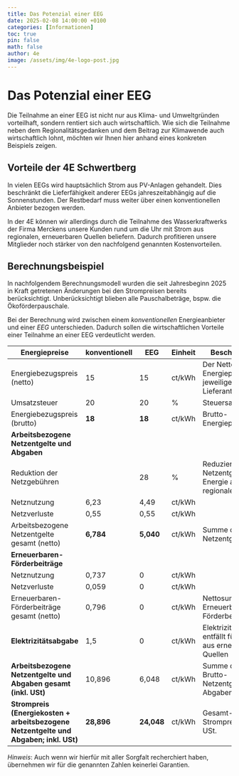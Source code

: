 ```yaml
---
title: Das Potenzial einer EEG
date: 2025-02-08 14:00:00 +0100
categories: [Informationen]
toc: true
pin: false
math: false
author: 4e
image: /assets/img/4e-logo-post.jpg
---
```


# Das Potenzial einer EEG

Die Teilnahme an einer EEG ist nicht nur aus Klima- und Umweltgründen vorteilhaft, sondern rentiert sich auch wirtschaftlich.
Wie sich die Teilnahme neben dem Regionalitätsgedanken und dem Beitrag zur Klimawende auch wirtschaftlich lohnt, möchten wir
Ihnen hier anhand eines konkreten Beispiels zeigen.

## Vorteile der 4E Schwertberg

In vielen EEGs wird hauptsächlich Strom aus PV-Anlagen gehandelt. Dies beschränkt die Lieferfähigkeit
anderer EEGs jahreszeitabhängig auf die Sonnenstunden. Der Restbedarf muss weiter über einen
konventionellen Anbieter bezogen werden.

In der 4E können wir allerdings durch die Teilnahme des Wasserkraftwerks der Firma Merckens unsere Kunden
rund um die Uhr mit Strom aus regionalen, erneuerbaren Quellen beliefern. Dadurch profitieren unsere
Mitglieder noch stärker von den nachfolgend genannten Kostenvorteilen.

## Berechnungsbeispiel

In nachfolgendem Berechnungsmodell wurden die seit Jahresbeginn 2025 in Kraft getretenen Änderungen bei den Strompreisen bereits
berücksichtigt. Unberücksichtigt blieben alle Pauschalbeträge, bspw. die Ökoförderpauschale.

Bei der Berechnung wird zwischen einem _konventionellen_ Energieanbieter und einer _EEG_ unterschieden. Dadurch sollen die
wirtschaftlichen Vorteile einer Teilnahme an einer EEG verdeutlicht werden. 

| Energiepreise | konventionell | EEG | Einheit | Beschreibung |
| --- | --- | --- | --- | --- |
|Energiebezugspreis (netto) | 15 | 15 |ct/kWh |Der Netto-Energiepreis des jeweiligen Lieferanten |
|Umsatzsteuer | 20 | 20 |% |Steuersatz |
|Energiebezugspreis (brutto) | **18** | **18** |ct/kWh |Brutto-Energiepreis  |
| **Arbeitsbezogene Netzentgelte und Abgaben** ||
|Reduktion der Netzgebühren |  | 28 |% |Reduziertes Netzentgelt für Energie aus einer regionalen EEG  |
|Netznutzung | 6,23 | 4,49 |ct/kWh ||
|Netzverluste | 0,55 | 0,55 |ct/kWh ||
|Arbeitsbezogene Netzentgelte gesamt (netto) | **6,784** | **5,040** |ct/kWh|Summe der Netto-Netzentgelte |
| **Erneuerbaren-Förderbeiträge** |  |
|Netznutzung | 0,737 | 0 |ct/kWh ||
|Netzverluste | 0,059 | 0 |ct/kWh ||
|Erneuerbaren-Förderbeiträge gesamt (netto) | 0,796 | 0 |ct/kWh |Nettosumme der Erneuerbaren Förderbeiträge |
| **Elektrizitätsabgabe** | 1,5 | 0 |ct/kWh |Elektrizitätsabgabe entfällt für Strom aus erneuerbaren Quellen |
| **Arbeitsbezogene Netzentgelte und Abgaben gesamt (inkl. USt)** | 10,896 | 6,048 |ct/kWh | Summe der Brutto-Netzentgelte und Abgaben |
| **Strompreis (Energiekosten + arbeitsbezogene Netzentgelte und Abgaben; inkl. USt)** | **28,896** | **24,048** |ct/kWh |Gesamt-Strompreis inkl. USt. |


_Hinweis_: Auch wenn wir hierfür mit aller Sorgfalt recherchiert haben, übernehmen wir für die genannten Zahlen keinerlei Garantien.
